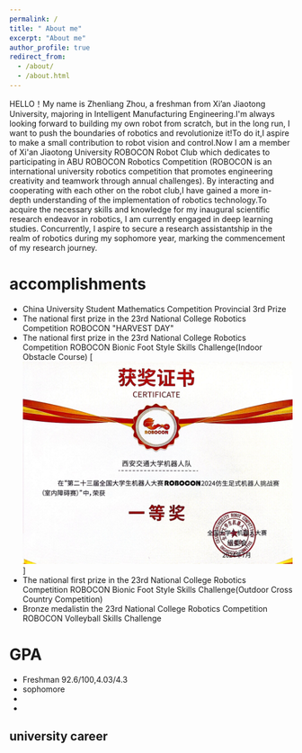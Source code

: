 ```yaml
---
permalink: /
title: " About me"
excerpt: "About me"
author_profile: true
redirect_from: 
  - /about/
  - /about.html
---
```

  HELLO！My name is Zhenliang Zhou, a freshman from Xi’an Jiaotong University, majoring in Intelligent Manufacturing Engineering.I'm always looking forward to building my own robot from scratch, but in the long run, I want to push the boundaries of robotics and revolutionize it!To do it,I aspire to make a small contribution to robot vision and control.Now I am a member of Xi'an Jiaotong University ROBOCON Robot Club which dedicates to participating in ABU ROBOCON Robotics Competition (ROBOCON is an international university robotics competition that promotes engineering creativity and teamwork through annual challenges). By interacting and cooperating with each other on the robot club,I have gained a more in-depth understanding of the implementation of robotics technology.To acquire the necessary skills and knowledge for my inaugural scientific research endeavor in robotics, I am currently engaged in deep learning studies. Concurrently, I aspire to secure a research assistantship in the realm of robotics during my sophomore year, marking the commencement of my research journey.

accomplishments
======
* China University Student Mathematics Competition Provincial 3rd Prize
* The national first prize in the 23rd National College Robotics Competition ROBOCON "HARVEST DAY"
* The national first prize in the 23rd National College Robotics Competition ROBOCON Bionic Foot Style Skills Challenge(Indoor Obstacle Course) [![The national first prize in the 23rd National College Robotics Competition ROBOCON Bionic Foot Style Skills Challenge(Indoor Obstacle Course) ](./images/Outdoor.jpg)]
* The national first prize in the 23rd National College Robotics Competition ROBOCON Bionic Foot Style Skills Challenge(Outdoor Cross Country Competition)
* Bronze medalistin the 23rd National College Robotics Competition ROBOCON Volleyball Skills Challenge

GPA
======
* Freshman 92.6/100,4.03/4.3
* sophomore 
* 
* 
university career
------



